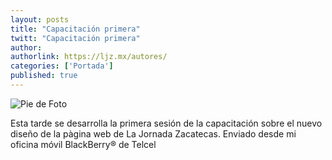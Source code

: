 ```yaml
---
layout: posts
title: "Capacitación primera"
twitt: "Capacitación primera"
author: 
authorlink: https://ljz.mx/autores/
categories: ['Portada']
published: true
---
```

![Pie de Foto](http://i.imgur.com/4BpM8DVm.jpg)

Esta tarde se desarrolla la primera sesión de la capacitación sobre el nuevo diseño de la pàgina web de La Jornada Zacatecas. 
Enviado desde mi oficina móvil BlackBerry® de Telcel
